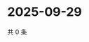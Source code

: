 # 2025-09-29

共 0 条

<!-- BEGIN ZHIHUVIDEO -->
<!-- 最后更新时间 Mon Sep 29 2025 00:11:27 GMT+0800 (China Standard Time) -->

<!-- END ZHIHUVIDEO -->
